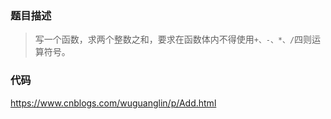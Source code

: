 ### 题目描述
> 写一个函数，求两个整数之和，要求在函数体内不得使用`+、-、*、/`四则运算符号。

### 代码
https://www.cnblogs.com/wuguanglin/p/Add.html